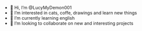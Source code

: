 - 👋 Hi, I’m @LucyMyDemon001
- 👀 I’m interested in cats, coffe, drawings and learn new things 
- 🌱 I’m currently learning english 
- 💞️ I’m looking to collaborate on new and interesting projects

<!---
LucyMyDemon001/LucyMyDemon001 is a ✨ special ✨ repository because its `README.md` (this file) appears on your GitHub profile.
You can click the Preview link to take a look at your changes.
--->
